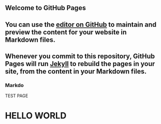 ## Welcome to GitHub Pages

## You can use the [editor on GitHub](https://github.com/tusharmulgund/website.org/edit/master/index.md) to maintain and preview the content for your website in Markdown files.

## Whenever you commit to this repository, GitHub Pages will run [Jekyll](https://jekyllrb.com/) to rebuild the pages in your site, from the content in your Markdown files.

### Markdo
<!DOCTYPE html>
<html> 
<head> TEST PAGE </head>
  <h1> HELLO WORLD </html>
</html>
